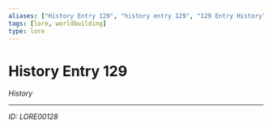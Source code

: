 ```yaml
---
aliases: ["History Entry 129", "history entry 129", "129 Entry History"]
tags: [lore, worldbuilding]
type: lore
---
```


# History Entry 129

*History*

---
*ID: LORE00128*